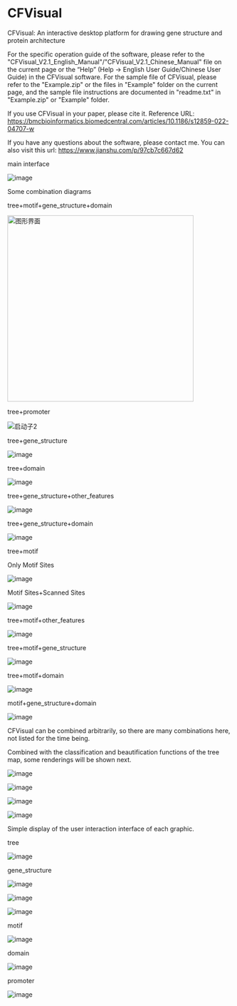 # CFVisual
CFVisual: An interactive desktop platform for drawing gene structure and protein architecture

For the specific operation guide of the software, please refer to the "CFVisual_V2.1_English_Manual"/"CFVisual_V2.1_Chinese_Manual" file on the current page or the “Help” (Help -> English User Guide/Chinese User Guide) in the CFVisual software. For the sample file of CFVisual, please refer to the "Example.zip" or the files in "Example" folder on the current page, and the sample file instructions are documented in "readme.txt" in "Example.zip" or "Example" folder.

If you use CFVisual in your paper, please cite it. Reference URL: https://bmcbioinformatics.biomedcentral.com/articles/10.1186/s12859-022-04707-w

If you have any questions about the software, please contact me. You can also visit this url: https://www.jianshu.com/p/97cb7c667d62

main interface

![image](https://user-images.githubusercontent.com/77657266/130469533-046c7759-bc5e-46e8-ab41-16ccba73ba80.png)

Some combination diagrams

tree+motif+gene_structure+domain

<img width="418" alt="图形界面" src="https://user-images.githubusercontent.com/77657266/130468500-74992cf8-3eb8-4c16-8409-58d8852e0ee1.PNG">

tree+promoter

![启动子2](https://user-images.githubusercontent.com/77657266/130468808-e3ff78ff-c114-4bec-9429-89735f44b3ff.png)

tree+gene_structure

![image](https://user-images.githubusercontent.com/77657266/130469355-cd067ab4-9a0d-47a6-808a-48f3cd252694.png)

tree+domain

![image](https://user-images.githubusercontent.com/77657266/130469088-ba41a7d3-8a7f-4641-b883-ef5064cb679d.png)

tree+gene_structure+other_features

![image](https://user-images.githubusercontent.com/77657266/130469877-153fd5dc-be02-4b1d-8081-8a499770559d.png)

tree+gene_structure+domain

![image](https://user-images.githubusercontent.com/77657266/130470498-ff66c12f-916d-4f79-a612-62bf60b17fa4.png)


tree+motif

Only Motif Sites

![image](https://user-images.githubusercontent.com/77657266/130469927-2a01f0c9-4aec-4d45-af7f-081afb40bb22.png)

Motif Sites+Scanned Sites

![image](https://user-images.githubusercontent.com/77657266/130470038-0f41a543-7d9c-4e82-bfbc-c9808f398670.png)

tree+motif+other_features

![image](https://user-images.githubusercontent.com/77657266/130470306-d15406d8-6917-4135-ad5b-bcc1229ea6ba.png)

tree+motif+gene_structure

![image](https://user-images.githubusercontent.com/77657266/130470439-11ff5c52-7dcf-4b13-826c-0d608177844b.png)

tree+motif+domain

![image](https://user-images.githubusercontent.com/77657266/130470657-d40d9a92-859d-4d08-b9ce-e42a3d0b6c4a.png)

motif+gene_structure+domain

![image](https://user-images.githubusercontent.com/77657266/130470933-c3546df5-8734-4d99-8899-dc78f49bde39.png)

CFVisual can be combined arbitrarily, so there are many combinations here, not listed for the time being.

Combined with the classification and beautification functions of the tree map, some renderings will be shown next.

![image](https://user-images.githubusercontent.com/77657266/130471978-d1f6d860-80c4-4d06-9b2a-0a57f7a44e8c.png)

![image](https://user-images.githubusercontent.com/77657266/130471991-18832bff-a5c3-4202-bf13-7ee8e8bead7f.png)

![image](https://user-images.githubusercontent.com/77657266/130472007-a786930a-5a78-4b9e-8fb3-6c70276ef7aa.png)

![image](https://user-images.githubusercontent.com/77657266/130472019-c04be2b6-d42e-4cf5-91b9-052a47bdfe30.png)

Simple display of the user interaction interface of each graphic.

tree

![image](https://user-images.githubusercontent.com/77657266/130473219-1c316f16-482a-47c5-b9e6-cd8403bb9ff8.png)

gene_structure

![image](https://user-images.githubusercontent.com/77657266/130472679-da0c95b1-4881-4c54-aedf-d4563ebf5ce1.png)

![image](https://user-images.githubusercontent.com/77657266/130472819-5d18b4e5-1c45-4618-8055-2393ca4fb360.png)

![image](https://user-images.githubusercontent.com/77657266/130472862-ad054450-7520-4cf6-8103-2ec1cbd54d33.png)

motif

![image](https://user-images.githubusercontent.com/77657266/130472937-d3991561-0d96-4897-b08f-ce94612711bd.png)

domain

![image](https://user-images.githubusercontent.com/77657266/130473008-5028abf2-ff4a-43ba-9fa6-f597a0816595.png)

promoter

![image](https://user-images.githubusercontent.com/77657266/130473050-12d14aa2-f7b7-4718-84ad-fdb1f500fc0e.png)

